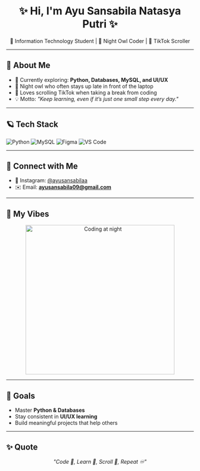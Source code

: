 

<h1 align="center">✨ Hi, I'm Ayu Sansabila Natasya Putri ✨</h1>
<p align="center">🌙 Information Technology Student | 💜 Night Owl Coder | 📱 TikTok Scroller</p>

---

## 💜 About Me
- 🌱 Currently exploring: **Python, Databases, MySQL, and UI/UX**  
- 🌙 Night owl who often stays up late in front of the laptop  
- 📱 Loves scrolling TikTok when taking a break from coding  
- 💡 Motto: *"Keep learning, even if it’s just one small step every day."*

---

## 🪐 Tech Stack
![Python](https://img.shields.io/badge/Python-7F00FF?style=for-the-badge&logo=python&logoColor=white)
![MySQL](https://img.shields.io/badge/MySQL-4B0082?style=for-the-badge&logo=mysql&logoColor=white)
![Figma](https://img.shields.io/badge/Figma-8A2BE2?style=for-the-badge&logo=figma&logoColor=white)
![VS Code](https://img.shields.io/badge/VSCode-483D8B?style=for-the-badge&logo=visualstudiocode&logoColor=white)

---

## 🔗 Connect with Me
- 📸 Instagram: [@ayusansabilaa](https://instagram.com/ayusansabilaa)  
- ✉️ Email: **ayusansabila09@gmail.com**

---

## 🌌 My Vibes
<p align="center">
  <img src="https://media.giphy.com/media/ZVik7pBtu9dNS/giphy.gif" width="400" alt="Coding at night"/>
</p>

---

## 🚀 Goals
- Master **Python & Databases**  
- Stay consistent in **UI/UX learning**  
- Build meaningful projects that help others  

---

## ✨ Quote
<p align="center">
  <em>"Code 🌙, Learn 🌌, Scroll 📱, Repeat ♾️"</em>
</p>
